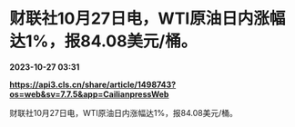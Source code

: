 # 财联社10月27日电，WTI原油日内涨幅达1%，报84.08美元/桶。

**2023-10-27 03:31**

**https://api3.cls.cn/share/article/1498743?os=web&sv=7.7.5&app=CailianpressWeb**

财联社10月27日电，WTI原油日内涨幅达1%，报84.08美元/桶。